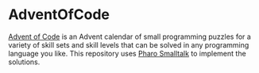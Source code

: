 # AdventOfCode
[Advent of Code](https://adventofcode.com/) is an Advent calendar of small programming puzzles for a variety of skill sets and skill levels that can be solved in any programming language you like. 
This repository uses [Pharo Smalltalk](https://pharo.org/) to implement the solutions.

